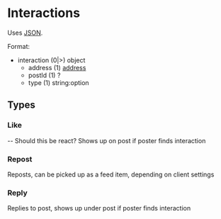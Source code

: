 # Interactions
Uses [JSON](https://www.json.org/).

Format:
 - interaction (0|>) object
	 - address (1) [address](address.md)
	 - postId (1) ?
	 - type (1) string:option

## Types
### Like
-- Should this be react?
Shows up on post if poster finds interaction
### Repost
Reposts, can be picked up as a feed item, depending on client settings
### Reply
Replies to post, shows up under post if poster finds interaction
<!--stackedit_data:
eyJoaXN0b3J5IjpbLTE3NzI0MjY4NjBdfQ==
-->